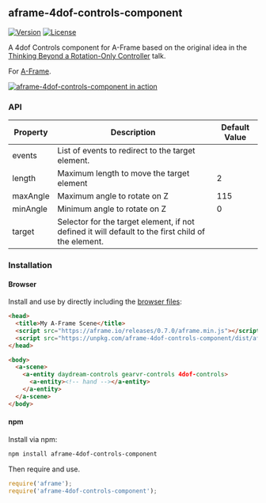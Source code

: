 ## aframe-4dof-controls-component

[![Version](http://img.shields.io/npm/v/aframe-4dof-controls-component.svg?style=flat-square)](https://npmjs.org/package/aframe-4dof-controls-component)
[![License](http://img.shields.io/npm/l/aframe-4dof-controls-component.svg?style=flat-square)](https://npmjs.org/package/aframe-4dof-controls-component)

A 4dof Controls component for A-Frame based on the original idea in the [Thinking Beyond a Rotation-Only Controller](https://www.youtube.com/watch?v=7z1xYmJPhI4) talk.

For [A-Frame](https://aframe.io).

<a href="/fernandojsg/aframe-4dof-controls-component/blob/master/readme_files/4dof.gif" target="_blank"><img src="/fernandojsg/aframe-4dof-controls-component/blob/master/readme_files/4dof.gif?raw=true" alt="aframe-4dof-controls-component in action" style="max-width:100%;"></a>

### API

| Property | Description | Default Value |
| -------- | ----------- | ------------- |
| events         | List of events to redirect to the target element. | |
| length         | Maximum length to move the target element | 2 |
| maxAngle         | Maximum angle to rotate on Z | 115 |
| minAngle         | Minimum angle to rotate on Z | 0 |
| target         | Selector for the target element, if not defined it will default to the first child of the element. |  |

### Installation

#### Browser

Install and use by directly including the [browser files](dist):

```html
<head>
  <title>My A-Frame Scene</title>
  <script src="https://aframe.io/releases/0.7.0/aframe.min.js"></script>
  <script src="https://unpkg.com/aframe-4dof-controls-component/dist/aframe-4dof-controls-component.min.js"></script>
</head>

<body>
  <a-scene>
    <a-entity daydream-controls gearvr-controls 4dof-controls>
      <a-entity><!-- hand --></a-entity>
    </a-entity>
  </a-scene>
</body>
```

<!-- If component is accepted to the Registry, uncomment this. -->
<!--
Or with [angle](https://npmjs.com/package/angle/), you can install the proper
version of the component straight into your HTML file, respective to your
version of A-Frame:

```sh
angle install aframe-4dof-controls-component
```
-->

#### npm

Install via npm:

```bash
npm install aframe-4dof-controls-component
```

Then require and use.

```js
require('aframe');
require('aframe-4dof-controls-component');
```
